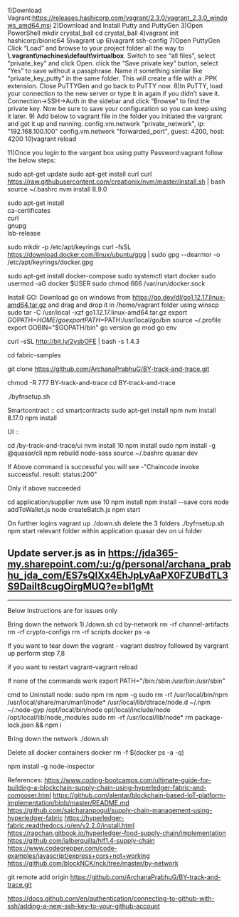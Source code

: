 1)Download Vagrant:https://releases.hashicorp.com/vagrant/2.3.0/vagrant_2.3.0_windows_amd64.msi
2)Download and Install Putty and PuttyGen
3)Open PowerShell mkdir crystal_ball cd crystal_ball
4)vagrant init hashicorp/bionic64
5)vagrant up
6)vagrant ssh-config
7)Open PuttyGen
Click “Load” and browse to your project folder all the way to **\\.vagrant\machines\default\virtualbox**. Switch to see “all files”, select “private_key” and click Open.
click the “Save private key” button, select “Yes” to save without a passphrase.
Name it something similar like “private_key_putty” in the same folder.
This will create a file with a .PPK extension. Close PuTTYGen and go back to PuTTY now.
8)In PuTTY, load your connection to the new server or type it in again if you didn’t save it.
Connection->SSH->Auth in the sidebar and click “Browse” to find the private key.
Now be sure to save your configuration so you can keep using it later.
9) Add below  to vagrant file in the folder you initiated the vargrant and got it up and running.
   config.vm.network "private_network", ip: "192.168.100.100"
   config.vm.network "forwarded_port", guest: 4200, host: 4200
   10)vagrant reload

11)Once you login to the vargant box using putty Password:vagrant follow the below steps:

sudo apt-get update
sudo apt-get install curl
curl https://raw.githubusercontent.com/creationix/nvm/master/install.sh | bash
source ~/.bashrc
nvm install 8.9.0

sudo apt-get install \
ca-certificates \
curl \
gnupg \
lsb-release

sudo mkdir -p /etc/apt/keyrings
curl -fsSL https://download.docker.com/linux/ubuntu/gpg | sudo gpg --dearmor -o /etc/apt/keyrings/docker.gpg

sudo apt-get install docker-compose
sudo systemctl start docker
sudo usermod -aG docker $USER
sudo chmod 666 /var/run/docker.sock


Install GO:
Download go on windows from https://go.dev/dl/go1.12.17.linux-amd64.tar.gz and drag and drop it in /home/vagrant folder using winscp
sudo tar -C /usr/local -xzf go1.12.17.linux-amd64.tar.gz
export GOPATH=$HOME/go
export PATH=$PATH:/usr/local/go/bin
source ~/.profile
export GOBIN="$GOPATH/bin"
go version
go mod
go env


curl -sSL http://bit.ly/2ysbOFE | bash -s 1.4.3

cd fabric-samples

git clone https://github.com/ArchanaPrabhuG/BY-track-and-trace.git


chmod -R 777 BY-track-and-trace
cd BY-track-and-trace

./byfnsetup.sh



Smartcontract ::
cd smartcontracts
sudo apt-get install npm
nvm install 8.17.0
npm install

UI ::

cd /by-track-and-trace/ui
nvm install 10
npm install
sudo npm install -g  @quasar/cli
npm rebuild node-sass
source ~/.bashrc
quasar dev





If Above command is successful you will see -"Chaincode invoke successful. result: status:200"

Only if above succeeded

cd application/supplier
nvm use 10
npm install
npm install --save cors
node addToWallet.js
node createBatch.js
npm start

On further logins
vagrant up
./down.sh delete the 3 folders
./byfnsetup.sh
npm start relevant folder within application
quasar dev on ui folder

Update server.js as in  https://jda365-my.sharepoint.com/:u:/g/personal/archana_prabhu_jda_com/ES7sQlXx4EhJpLyAaPX0FZUBdTL3S9Dailt8cugOirgMUQ?e=bl1gMt
-------------------------------------------------------------------------------------------------------------------------------------------


-------------------------------------------------------------------------------------------------------------------------------------------


Below Instructions are for issues only


Bring down the network
1)./down.sh
cd by-network
rm -rf channel-artifacts
rm -rf crypto-configs
rm -rf scripts
docker ps -a

If you want to tear down the vagrant - vagrant destroy followed by vargrant up perform step 7,8

if you want to restart vagrant-vagrant reload

If none of the commands work export PATH="/bin:/sbin:/usr/bin:/usr/sbin"


cmd to Uninstall node:
sudo npm rm npm -g
sudo rm -rf /usr/local/bin/npm /usr/local/share/man/man1/node* /usr/local/lib/dtrace/node.d ~/.npm ~/.node-gyp /opt/local/bin/node opt/local/include/node /opt/local/lib/node_modules
sudo rm -rf /usr/local/lib/node*
rm package-lock.json && npm i

Bring down the network
./down.sh

Delete all docker containers
docker rm -f $(docker ps -a -q)


npm install -g node-inspector




References:
https://www.coding-bootcamps.com/ultimate-guide-for-building-a-blockchain-supply-chain-using-hyperledger-fabric-and-composer.html
https://github.com/alentar/blockchain-based-IoT-platform-implementation/blob/master/README.md
https://github.com/saicharanpogul/supply-chain-management-using-hyperledger-fabric
https://hyperledger-fabric.readthedocs.io/en/v2.2.0/install.html
https://rapchan.gitbook.io/hyperledger-food-supply-chain/implementation
https://github.com/ialberquilla/hlf1.4-supply-chain
https://www.codegrepper.com/code-examples/javascript/express+cors+not+working
https://github.com/blockNCK/nck/tree/master/by-network


git remote add origin https://github.com/ArchanaPrabhuG/BY-track-and-trace.git

https://docs.github.com/en/authentication/connecting-to-github-with-ssh/adding-a-new-ssh-key-to-your-github-account